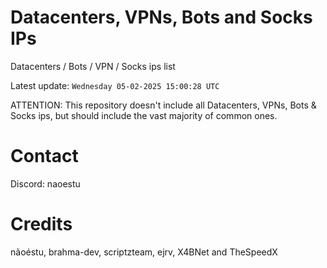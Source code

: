 # Datacenters, VPNs, Bots and Socks IPs
 
Datacenters / Bots / VPN / Socks ips list

Latest update: `Wednesday 05-02-2025 15:00:28 UTC` 

ATTENTION: This repository doesn't include all Datacenters, VPNs, Bots & Socks ips, 
but should include the vast majority of common ones.

# Contact
Discord: naoestu

# Credits
nãoéstu, brahma-dev, scriptzteam, ejrv, X4BNet and TheSpeedX
